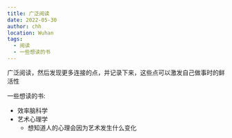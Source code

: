 ```yaml
---
title: 广泛阅读
date: 2022-05-30
author: chh
location: Wuhan
tags:
  - 阅读
  - 一些想读的书
---
```


广泛阅读，然后发现更多连接的点，并记录下来，这些点可以激发自己做事时的鲜活性

一些想读的书:
- 效率脑科学
- 艺术心理学
  - 想知道人的心理会因为艺术发生什么变化

<Virtual-bookshelf :bookData="[
    {
        bgimage:'https://s6.jpg.cm/2022/05/29/PGPoJT.jpg',
        title:'艺术的慰藉',
        author:'[英] 阿兰·德波顿 / [澳] 约翰·阿姆斯特朗',
        id:9787568050685
    },
    {
        bgimage:'https://s6.jpg.cm/2022/05/29/PGRg2C.jpg',
        title:'艺术:让人成为人',
        author:'[美] 理查德·加纳罗 / [美] 特尔玛·阿特休勒',
        id:9787301162903
    },
    {
        bgimage:'https://s6.jpg.cm/2022/05/29/PGROBQ.jpg',
        title:'艺术心理学',
        author:'[俄]列·谢·维戈茨基',
        id:9787530656075
    },
    {
        bgimage:'https://s6.jpg.cm/2022/05/30/PGWAcQ.jpg',
        title:'写给大家看的设计书（第4版）',
        author:'Robin Williams',
        id:9787115404404
    },
    {
        bgimage:'https://s6.jpg.cm/2022/05/30/PGWXvh.jpg',
        title:'设计中的设计',
        author:'[日] 原研哉',
        id:9787209041065
    },
    {
        bgimage:'https://s6.jpg.cm/2022/05/30/PGWNzU.jpg',
        title:'富兰克林自传',
        author:'[美国] 本杰明·富兰克林',
        id:9787544750691
    },
    {
        bgimage:'https://s6.jpg.cm/2022/05/30/PGWtJf.jpg',
        title:'穷查理宝典',
        author:'彼得·考夫曼',
        id:9787508663326
    },
    {
        bgimage:'https://s6.jpg.cm/2022/05/30/PGWYGO.webp',
        title:'穷理查年鉴',
        author:'[美国] 本杰明・富兰克林',
        id:9787806616673
    },
    {
        bgimage:'https://s6.jpg.cm/2022/06/23/PR8R4i.jpg',
        title:'效率脑科学',
        author:'[美]戴维•罗克（David Rock）',
        id:9787115579713
    },
]"/>
